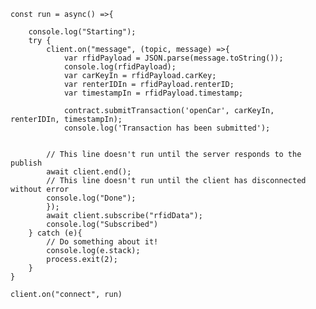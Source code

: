     const run = async() =>{        

        console.log("Starting");
        try {
            client.on("message", (topic, message) =>{
                var rfidPayload = JSON.parse(message.toString());
                console.log(rfidPayload);
                var carKeyIn = rfidPayload.carKey;
                var renterIDIn = rfidPayload.renterID;
                var timestampIn = rfidPayload.timestamp;
    
                contract.submitTransaction('openCar', carKeyIn, renterIDIn, timestampIn);
                console.log('Transaction has been submitted');

                
            // This line doesn't run until the server responds to the publish
            await client.end();
            // This line doesn't run until the client has disconnected without error
            console.log("Done");
            });
            await client.subscribe("rfidData");
            console.log("Subscribed")
        } catch (e){
            // Do something about it!
            console.log(e.stack);
            process.exit(2);
        }
    }
    
    client.on("connect", run)
